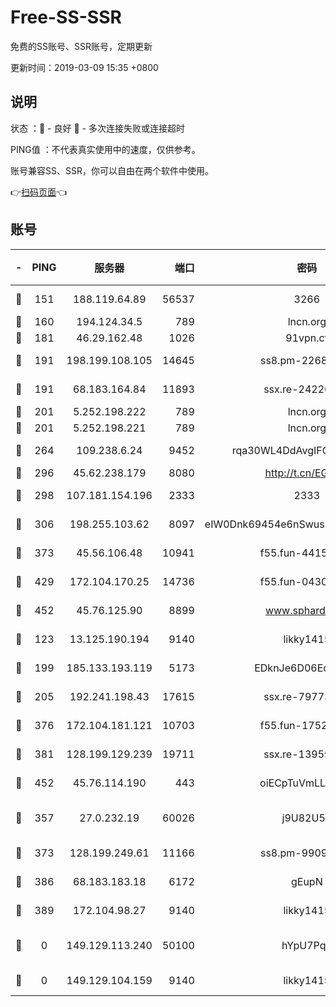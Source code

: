 # Free-SS-SSR

免费的SS账号、SSR账号，定期更新

更新时间：2019-03-09 15:35 +0800

## 说明

状态     ：🙂 - 良好 🙁 - 多次连接失败或连接超时

PING值   ：不代表真实使用中的速度，仅供参考。

账号兼容SS、SSR，你可以自由在两个软件中使用。

👉[扫码页面](https://liesauer.github.io/Free-SS-SSR/)👈

## 账号

|-|PING|服务器|端口|密码|加密方式|区域|
|:----:|:----:|:-----:|-----:|:----:|:----:|:----:|
|🙂|151|188.119.64.89|56537|3266|aes-256-cfb|RU|
|🙂|160|194.124.34.5|789|lncn.org|rc4|JP|
|🙂|181|46.29.162.48|1026|91vpn.cf|rc4-md5|RU|
|🙂|191|198.199.108.105|14645|ss8.pm-22688223|aes-256-cfb|US|
|🙂|191|68.183.164.84|11893|ssx.re-24226841|aes-256-cfb|US|
|🙂|201|5.252.198.222|789|lncn.org|rc4|JP|
|🙂|201|5.252.198.221|789|lncn.org|rc4|JP|
|🙂|264|109.238.6.24|9452|rqa30WL4DdAvgIFG6Fs3znzTa|aes-256-cfb|FR|
|🙂|296|45.62.238.179|8080|http://t.cn/EGJIyrl|rc4-md5|CA|
|🙂|298|107.181.154.196|2333|2333|aes-256-cfb|US|
|🙂|306|198.255.103.62|8097|eIW0Dnk69454e6nSwuspv9DmS201tQ0D|aes-256-cfb|US|
|🙂|373|45.56.106.48|10941|f55.fun-44155061|aes-256-cfb|US|
|🙂|429|172.104.170.25|14736|f55.fun-04300289|aes-256-cfb|SG|
|🙂|452|45.76.125.90|8899|www.sphard.com|aes-256-cfb|AU|
|🙂|123|13.125.190.194|9140|likky1415|aes-256-cfb|KR|
|🙂|199|185.133.193.119|5173|EDknJe6D06EoWDaw|aes-256-cfb|US|
|🙂|205|192.241.198.43|17615|ssx.re-79773961|aes-256-cfb|US|
|🙂|376|172.104.181.121|10703|f55.fun-17527319|aes-256-cfb|SG|
|🙂|381|128.199.129.239|19711|ssx.re-13959814|aes-256-cfb|SG|
|🙂|452|45.76.114.190|443|oiECpTuVmLLxk4Ts|aes-256-cfb|AU|
|🙁|357|27.0.232.19|60026|j9U82U53|xchacha20-ietf-poly1305|HK|
|🙁|373|128.199.249.61|11166|ss8.pm-99097574|aes-256-cfb|SG|
|🙁|386|68.183.183.18|6172|gEupN|aes-256-cfb|SG|
|🙁|389|172.104.98.27|9140|likky1415|aes-256-cfb|JP|
|🙁|0|149.129.113.240|50100|hYpU7PqP|chacha20-ietf-poly1305|CN|
|🙁|0|149.129.104.159|9140|likky1415|aes-256-cfb|HK|

